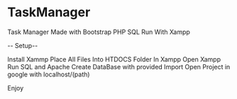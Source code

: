 # TaskManager
Task Manager Made with Bootstrap PHP SQL Run With Xampp

-- Setup--

Install Xammp
Place All Files Into HTDOCS Folder In Xampp
Open Xampp Run SQL and Apache
Create DataBase with provided Import 
Open Project in google with localhost/(path)

Enjoy
